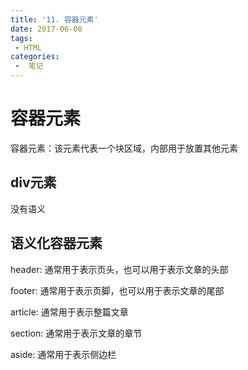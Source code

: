 ```yaml
---
title: '11. 容器元素'
date: 2017-06-08
tags:
 - HTML
categories:
 -  笔记
---
```


# 容器元素

容器元素：该元素代表一个块区域，内部用于放置其他元素

## div元素

没有语义

## 语义化容器元素

header: 通常用于表示页头，也可以用于表示文章的头部

footer: 通常用于表示页脚，也可以用于表示文章的尾部

article: 通常用于表示整篇文章

section: 通常用于表示文章的章节

aside: 通常用于表示侧边栏
